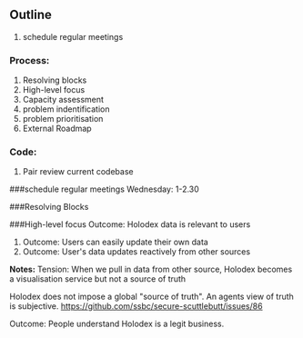 
##  Outline

1. schedule regular meetings

### Process:
1. Resolving blocks
1. High-level focus
1. Capacity assessment
1. problem indentification
1. problem prioritisation 
1. External Roadmap 

### Code:
1. Pair review current codebase

###schedule regular meetings
Wednesday: 1-2.30

###Resolving Blocks

###High-level focus
Outcome: Holodex data is relevant to users
1. Outcome: Users can easily update their own data
1. Outcome: User's data updates reactively from other sources

**Notes:**
Tension: When we pull in data from other source, Holodex becomes a visualisation service but not a source of truth

Holodex does not impose a global "source of truth". An agents view of truth is subjective. 
https://github.com/ssbc/secure-scuttlebutt/issues/86

Outcome: People understand Holodex is a legit business. 















